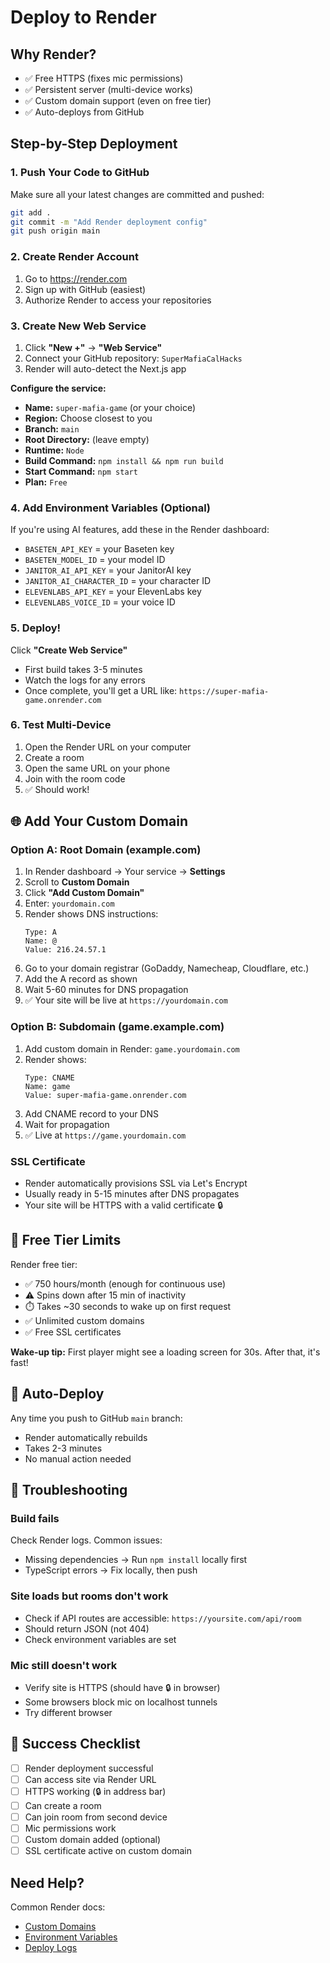# Deploy to Render

## Why Render?
- ✅ Free HTTPS (fixes mic permissions)
- ✅ Persistent server (multi-device works)
- ✅ Custom domain support (even on free tier)
- ✅ Auto-deploys from GitHub

## Step-by-Step Deployment

### 1. Push Your Code to GitHub

Make sure all your latest changes are committed and pushed:

```bash
git add .
git commit -m "Add Render deployment config"
git push origin main
```

### 2. Create Render Account

1. Go to https://render.com
2. Sign up with GitHub (easiest)
3. Authorize Render to access your repositories

### 3. Create New Web Service

1. Click **"New +"** → **"Web Service"**
2. Connect your GitHub repository: `SuperMafiaCalHacks`
3. Render will auto-detect the Next.js app

**Configure the service:**
- **Name:** `super-mafia-game` (or your choice)
- **Region:** Choose closest to you
- **Branch:** `main`
- **Root Directory:** (leave empty)
- **Runtime:** `Node`
- **Build Command:** `npm install && npm run build`
- **Start Command:** `npm start`
- **Plan:** `Free`

### 4. Add Environment Variables (Optional)

If you're using AI features, add these in the Render dashboard:

- `BASETEN_API_KEY` = your Baseten key
- `BASETEN_MODEL_ID` = your model ID
- `JANITOR_AI_API_KEY` = your JanitorAI key
- `JANITOR_AI_CHARACTER_ID` = your character ID
- `ELEVENLABS_API_KEY` = your ElevenLabs key
- `ELEVENLABS_VOICE_ID` = your voice ID

### 5. Deploy!

Click **"Create Web Service"**

- First build takes 3-5 minutes
- Watch the logs for any errors
- Once complete, you'll get a URL like: `https://super-mafia-game.onrender.com`

### 6. Test Multi-Device

1. Open the Render URL on your computer
2. Create a room
3. Open the same URL on your phone
4. Join with the room code
5. ✅ Should work!

## 🌐 Add Your Custom Domain

### Option A: Root Domain (example.com)

1. In Render dashboard → Your service → **Settings**
2. Scroll to **Custom Domain**
3. Click **"Add Custom Domain"**
4. Enter: `yourdomain.com`
5. Render shows DNS instructions:
   ```
   Type: A
   Name: @
   Value: 216.24.57.1
   ```
6. Go to your domain registrar (GoDaddy, Namecheap, Cloudflare, etc.)
7. Add the A record as shown
8. Wait 5-60 minutes for DNS propagation
9. ✅ Your site will be live at `https://yourdomain.com`

### Option B: Subdomain (game.example.com)

1. Add custom domain in Render: `game.yourdomain.com`
2. Render shows:
   ```
   Type: CNAME
   Name: game
   Value: super-mafia-game.onrender.com
   ```
3. Add CNAME record to your DNS
4. Wait for propagation
5. ✅ Live at `https://game.yourdomain.com`

### SSL Certificate

- Render automatically provisions SSL via Let's Encrypt
- Usually ready in 5-15 minutes after DNS propagates
- Your site will be HTTPS with a valid certificate 🔒

## 📱 Free Tier Limits

Render free tier:
- ✅ 750 hours/month (enough for continuous use)
- ⚠️ Spins down after 15 min of inactivity
- ⏱️ Takes ~30 seconds to wake up on first request
- ✅ Unlimited custom domains
- ✅ Free SSL certificates

**Wake-up tip:** First player might see a loading screen for 30s. After that, it's fast!

## 🔄 Auto-Deploy

Any time you push to GitHub `main` branch:
- Render automatically rebuilds
- Takes 2-3 minutes
- No manual action needed

## 🐛 Troubleshooting

### Build fails
Check Render logs. Common issues:
- Missing dependencies → Run `npm install` locally first
- TypeScript errors → Fix locally, then push

### Site loads but rooms don't work
- Check if API routes are accessible: `https://yoursite.com/api/room`
- Should return JSON (not 404)
- Check environment variables are set

### Mic still doesn't work
- Verify site is HTTPS (should have 🔒 in browser)
- Some browsers block mic on localhost tunnels
- Try different browser

## 🎉 Success Checklist

- [ ] Render deployment successful
- [ ] Can access site via Render URL
- [ ] HTTPS working (🔒 in address bar)
- [ ] Can create a room
- [ ] Can join room from second device
- [ ] Mic permissions work
- [ ] Custom domain added (optional)
- [ ] SSL certificate active on custom domain

## Need Help?

Common Render docs:
- [Custom Domains](https://render.com/docs/custom-domains)
- [Environment Variables](https://render.com/docs/environment-variables)
- [Deploy Logs](https://render.com/docs/logs)

